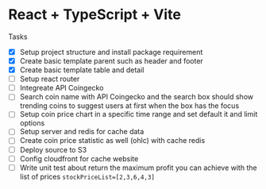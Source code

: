 # React + TypeScript + Vite

Tasks

- [x] Setup project structure and install package requirement
- [x] Create basic template parent such as header and footer
- [x] Create basic template table and detail
- [ ] Setup react router
- [ ] Integreate API Coingecko
- [ ] Search coin name with API Coingecko and the search box should show trending coins to suggest users at first when the box has the focus
- [ ] Setup coin price chart in a specific time range and set default it and limit options
- [ ] Setup server and redis for cache data
- [ ] Create coin price statistic as well (ohlc) with cache redis
- [ ] Deploy source to S3
- [ ] Config cloudfront for cache website
- [ ] Write unit test about return the maximum profit you can achieve with the list of prices `stockPriceList=[2,3,6,4,3]`
